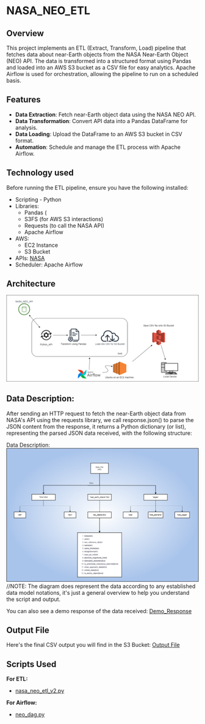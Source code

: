 # NASA_NEO_ETL

## Overview  

This project implements an ETL (Extract, Transform, Load) pipeline that fetches data about near-Earth objects from the NASA Near-Earth Object (NEO) API. The data is transformed into a structured format using Pandas and loaded into an AWS S3 bucket as a CSV file for easy analytics. Apache Airflow is used for orchestration, allowing the pipeline to run on a scheduled basis.   

## Features  

- **Data Extraction**: Fetch near-Earth object data using the NASA NEO API.  
- **Data Transformation**: Convert API data into a Pandas DataFrame for analysis.  
- **Data Loading**: Upload the DataFrame to an AWS S3 bucket in CSV format.  
- **Automation**: Schedule and manage the ETL process with Apache Airflow.  

## Technology used  

Before running the ETL pipeline, ensure you have the following installed:  

- Scripting - Python 
- Libraries:  
  - Pandas (
  - S3FS (for AWS S3 interactions)  
  - Requests (to call the NASA API)  
  - Apache Airflow  
- AWS:
  - EC2 Instance
  - S3 Bucket  
- APIs: [NASA](https://api.nasa.gov/)
- Scheduler: Apache Airflow  

## Architecture

![Project_Architecture](Architecture.png)

## Data Description:

After sending an HTTP request to fetch the near-Earth object data from NASA's API using the requests library, we call response.json() to parse the JSON content from the response, it returns a Python dictionary (or list), representing the parsed JSON data received, with the following structure:

 Data Description:![Data_Desc](data_desc.png)    //NOTE: The diagram does represent the data according to any established data model 
                                                           notations, it's just a general overview to help you understand the script and 
                                                           output.

  
 You can also see a demo response of the data received: [Demo_Response](https://api.nasa.gov/neo/rest/v1/neo/browse?api_key=DEMO_KEY)



## Output File

Here's the final CSV output you will find in the S3 Bucket: [Output File](nasa-neo-output-data.csv)


## Scripts Used

**For ETL:** 
 - [nasa_neo_etl_v2.py](nasa_neo_etl_v2.py)

**For Airflow:**
 - [neo_dag.py](neo_dag.py)
  






